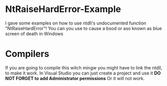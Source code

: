 # NtRaiseHardError-Example

I gave some examples on how to use ntdll's undocumented function "NtRaiseHardError"!
You can you use to cause a bsod or aso known as blue screen of death in Windows

# Compilers

If you are going to compile this witch mingw you might have to link the ntdll, to make it work.
In Visual Studio you can just create a project and use it **DO NOT FORGET to add Administrator permissions**
Or it will not work.
